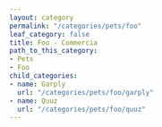```yaml
---
layout: category
permalink: "/categories/pets/foo"
leaf_category: false
title: Foo - Commercia
path_to_this_category:
- Pets
- Foo
child_categories:
- name: Garply
  url: "/categories/pets/foo/garply"
- name: Quuz
  url: "/categories/pets/foo/quuz"
---
```

